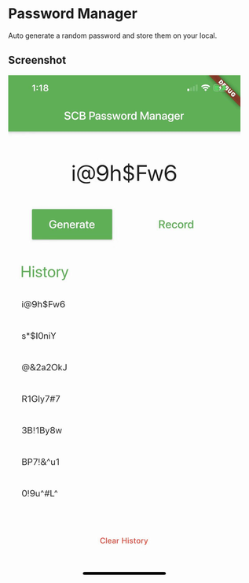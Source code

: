 # Password Manager

Auto generate a random password and store them on your local.

## Screenshot

![screenshot](./ScreenShot.jpeg)

